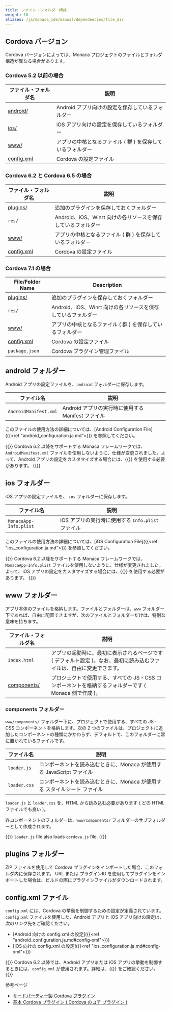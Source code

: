 ```yaml
---
title: ファイル・フォルダー構成
weight: 10
aliases: /ja/monaca_ide/manual/dependencies/file_dir
---
```


## Cordova バージョン

Cordova バージョンによっては、Monaca プロジェクトのファイルとフォルダ構造が異なる場合があります。

### Cordova 5.2 以前の場合

| ファイル・フォルダ名 | 説明 |
|------------------|-------------|
| [android/](#android-フォルダー) | Android アプリ向けの設定を保存しているフォルダー |
| [ios/](#ios-フォルダー) | iOS アプリ向けの設定を保存しているフォルダー |
| [www/](#www-フォルダー) | アプリの中核となるファイル ( 群 ) を保存しているフォルダー |
| [config.xml](#config-xml-ファイル) | Cordova の設定ファイル |


### Cordova 6.2 と Cordova 6.5 の場合

| ファイル・フォルダ名 | 説明 |
|------------------|-------------|
| [plugins/](#plugins-フォルダー) | 追加のプラグインを保存しておくフォルダー |
| `res/` | Android、iOS、Winrt 向けの各リソースを保存しているフォルダー |
| [www/](#www-フォルダー) | アプリの中核となるファイル ( 群 ) を保存しているフォルダー |
| [config.xml](#config-xml-ファイル) | Cordova の設定ファイル |

### Cordova 7.1 の場合

| File/Folder Name | Description |
|------------------|-------------|
| [plugins/](#plugins-フォルダー) | 追加のプラグインを保存しておくフォルダー |
| `res/` | Android、iOS、Winrt 向けの各リソースを保存しているフォルダー |
| [www/](#www-フォルダー) | アプリの中核となるファイル ( 群 ) を保存しているフォルダー |
| [config.xml](#config-xml-ファイル) | Cordova の設定ファイル |
| `package.json` | Cordova プラグイン管理ファイル |

## android フォルダー

Android アプリの設定ファイルを、`android` フォルダーに保存します。

| ファイル名 | 説明 |
|----------|-------------|
| `AndroidManifest.xml` | Android アプリの実行時に使用する Manifest ファイル |

このファイルの使用方法の詳細については、[Android Configuration File]({{<ref "android_configuration.ja.md">}}) を参照してください。

{{<note>}}
Cordova 6.2 以降をサポートする Monaca
フレームワークでは、<code>AndroidManifest.xml</code>
ファイルを使用しないように、仕様が変更されました。よって、Android
アプリの設定をカスタマイズする場合には、{{<link href="/ja/reference/third_party_phonegap/custom_config/" title="Custom Config プラグイン">}}
を使用する必要があります。
{{</note>}}

## ios フォルダー

iOS アプリの設定ファイルを、 `ios` フォルダーに保存します。

| ファイル名 | 説明 |
|----------|-------------|
| `MonacaApp-Info.plist`  | iOS アプリの実行時に使用する `Info.plist` ファイル

このファイルの使用方法の詳細については、[iOS Configuration File]({{<ref "ios_configuration.ja.md">}}) を参照してください。

{{<note>}}
Cordova 6.2 以降をサポートする Monaca
フレームワークでは、<code>MonacaApp-Info.plist</code>
ファイルを使用しないように、仕様が変更されました。よって、iOS
アプリの設定をカスタマイズする場合には、{{<link href="/ja/reference/third_party_phonegap/custom_config/" title="Custom Config プラグイン">}}
を使用する必要があります。
{{</note>}}

## www フォルダー

アプリ本体のファイルを格納します。ファイルとフォルダーは、`www`
フォルダー下であれば、自由に配置できますが、次のファイルとフォルダーだけは、特別な意味を持ちます。

| ファイル・フォルダ名 | 説明 |
|------------------|-------------|
| `index.html` | アプリの起動時に、最初に表示されるページです ( デフォルト設定 )。なお、最初に読み込むファイルは、自由に変更できます。 |
| [components/](#components-folder) | プロジェクトで使用する、すべての JS・CSS コンポーネントを格納するフォルダーです ( Monaca 側で作成 )。 | 

### components フォルダー

`www/components/` フォルダー下に、プロジェクトで使用する、すべての
JS・CSS コンポーネントを格納します。次の 2
つのファイルは、プロジェクトに追加したコンポーネントの種類にかかわらず、デフォルトで、このフォルダーに常に置かれているファイルです。

| ファイル名 | 説明 |
|----------|-------------|
| `loader.js` | コンポーネントを読み込むときに、Monaca が使用する JavaScript ファイル |
| `loader.css` | コンポーネントを読み込むときに、Monaca が使用する スタイルシート ファイル |

`loader.js` と `loader.css` を、HTML から読み込む必要があります ( どの HTML ファイルでも良い )。

各コンポーネントのフォルダーは、`www/components/`
フォルダーのサブフォルダーとして作成されます。

{{<note>}}
    <code>loader.js</code> file also loads <code>cordova.js</code> file.
{{</note>}}

## plugins フォルダー

ZIP ファイルを使用して Cordova プラグインをインポートした場合、このフォルダ内に保存されます。 URL または プラグインID を使用してプラグインをインポートした場合は、ビルドの際にプラグインファイルがダウンロードされます。

## config.xml ファイル

`config.xml` には、Cordova
の挙動を制御するための設定が定義されています。`config.xml`
ファイルを使用した、Android アプリと iOS
アプリ向けの設定は、次のリンク先をご確認ください。

-   [Android 向けの config.xml の設定]({{<ref "android_configuration.ja.md#config-xml">}})
-   [iOS 向けの config.xml の設定]({{<ref "ios_configuration.ja.md#config-xml">}})

{{<note>}}
Cordova 6.2 以降では、Android アプリまたは iOS
アプリの挙動を制御するときには、<code>config.xml</code>
が使用されます。詳細は、{{<link href="/ja/reference/third_party_phonegap/custom_config/" title="Custom Config プラグイン">}} をご確認ください。
{{</note>}}

参考ページ

- [サードパーティー製 Cordova プラグイン](/ja/reference/third_party_phonegap/)
- [基本 Cordova プラグイン ( Cordova のコア プラグイン )](/ja/reference/cordova_6.5/)